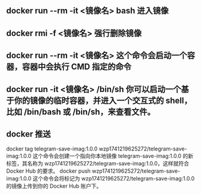 ## docker run --rm -it <镜像名> bash 进入镜像
## docker rmi -f  <镜像名>  强行删除镜像
## docker run --rm -it <镜像名> 这个命令会启动一个容器，容器中会执行 CMD 指定的命令
## docker run -it <镜像名> /bin/sh 你可以启动一个基于你的镜像的临时容器，并进入一个交互式的 shell，比如 /bin/bash 或 /bin/sh，来查看文件。
## docker 推送 
docker tag telegram-save-imag:1.0.0 wzp1741219625272/telegram-save-imag:1.0.0
这个命令会创建一个指向你本地镜像 telegram-save-imag:1.0.0 的新标签，其名称为 wzp1741219625272/telegram-save-imag:1.0.0，这样就符合 Docker Hub 的要求。
docker push wzp1741219625272/telegram-save-imag:1.0.0
这个命令会将标记为 wzp1741219625272/telegram-save-imag:1.0.0 的镜像上传到你的 Docker Hub 账户下。